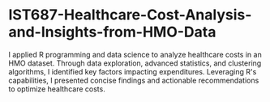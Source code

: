 # IST687-Healthcare-Cost-Analysis-and-Insights-from-HMO-Data
I applied R programming and data science to analyze healthcare costs in an HMO dataset. Through data exploration, advanced statistics, and clustering algorithms, I identified key factors impacting expenditures. Leveraging R's capabilities, I presented concise findings and actionable recommendations to optimize healthcare costs.
